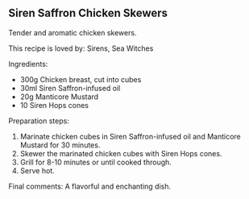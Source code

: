 ## Siren Saffron Chicken Skewers

Tender and aromatic chicken skewers.

This recipe is loved by: Sirens, Sea Witches

Ingredients:

* 300g Chicken breast, cut into cubes
* 30ml Siren Saffron-infused oil
* 20g Manticore Mustard
* 10 Siren Hops cones

Preparation steps:

1. Marinate chicken cubes in Siren Saffron-infused oil and Manticore Mustard for 30 minutes.
2. Skewer the marinated chicken cubes with Siren Hops cones.
3. Grill for 8-10 minutes or until cooked through.
4. Serve hot.

Final comments: A flavorful and enchanting dish.

